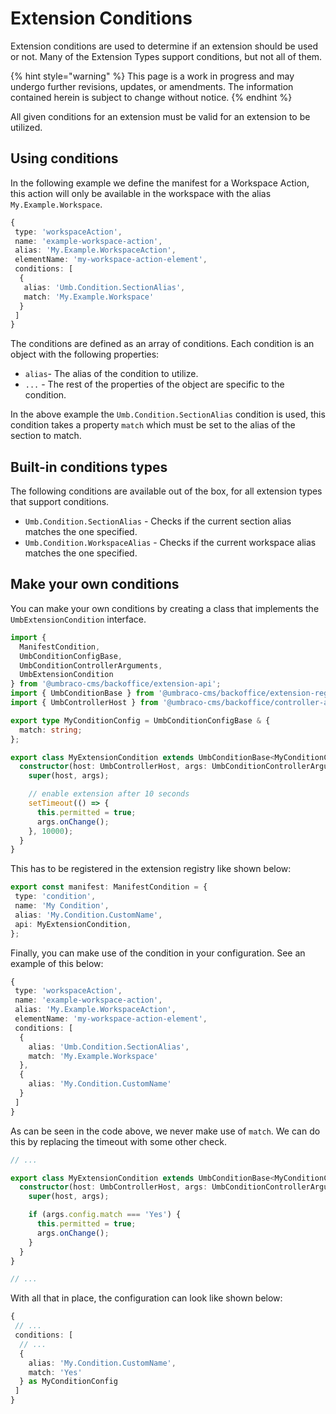 # Extension Conditions

Extension conditions are used to determine if an extension should be used or not. Many of the Extension Types support conditions, but not all of them.

{% hint style="warning" %}
This page is a work in progress and may undergo further revisions, updates, or amendments. The information contained herein is subject to change without notice.
{% endhint %}

All given conditions for an extension must be valid for an extension to be utilized.

## Using conditions <a href="#using-conditions" id="using-conditions"></a>

In the following example we define the manifest for a Workspace Action, this action will only be available in the workspace with the alias `My.Example.Workspace`.

```typescript
{
 type: 'workspaceAction',
 name: 'example-workspace-action',
 alias: 'My.Example.WorkspaceAction',
 elementName: 'my-workspace-action-element',
 conditions: [
  {
   alias: 'Umb.Condition.SectionAlias',
   match: 'My.Example.Workspace'
  }
 ]
}
```

The conditions are defined as an array of conditions. Each condition is an object with the following properties:

* `alias`- The alias of the condition to utilize.
* `...` - The rest of the properties of the object are specific to the condition.

In the above example the `Umb.Condition.SectionAlias` condition is used, this condition takes a property `match` which must be set to the alias of the section to match.

## Built-in conditions types <a href="#core-conditions-types" id="core-conditions-types"></a>

The following conditions are available out of the box, for all extension types that support conditions.

* `Umb.Condition.SectionAlias` - Checks if the current section alias matches the one specified.
* `Umb.Condition.WorkspaceAlias` - Checks if the current workspace alias matches the one specified.

## Make your own conditions <a href="#make-your-own-conditions" id="make-your-own-conditions"></a>

You can make your own conditions by creating a class that implements the `UmbExtensionCondition` interface.

```typescript
import {
  ManifestCondition,
  UmbConditionConfigBase,
  UmbConditionControllerArguments,
  UmbExtensionCondition
} from '@umbraco-cms/backoffice/extension-api';
import { UmbConditionBase } from '@umbraco-cms/backoffice/extension-registry';
import { UmbControllerHost } from '@umbraco-cms/backoffice/controller-api';

export type MyConditionConfig = UmbConditionConfigBase & {
  match: string;
};

export class MyExtensionCondition extends UmbConditionBase<MyConditionConfig> implements UmbExtensionCondition {
  constructor(host: UmbControllerHost, args: UmbConditionControllerArguments<MyConditionConfig>) {
    super(host, args);

    // enable extension after 10 seconds
    setTimeout(() => {
      this.permitted = true;
      args.onChange();
    }, 10000);
  }
}
```

This has to be registered in the extension registry like shown below:

```typescript
export const manifest: ManifestCondition = {
 type: 'condition',
 name: 'My Condition',
 alias: 'My.Condition.CustomName',
 api: MyExtensionCondition,
};
```

Finally, you can make use of the condition in your configuration. See an example of this below:

```typescript
{
 type: 'workspaceAction',
 name: 'example-workspace-action',
 alias: 'My.Example.WorkspaceAction',
 elementName: 'my-workspace-action-element',
 conditions: [
  {
    alias: 'Umb.Condition.SectionAlias',
    match: 'My.Example.Workspace'
  },
  {
    alias: 'My.Condition.CustomName'
  }
 ]
}
```

As can be seen in the code above, we never make use of `match`. We can do this by replacing the timeout with some other check.

```typescript
// ...

export class MyExtensionCondition extends UmbConditionBase<MyConditionConfig> implements UmbExtensionCondition {
  constructor(host: UmbControllerHost, args: UmbConditionControllerArguments<MyConditionConfig>) {
    super(host, args);

    if (args.config.match === 'Yes') {
      this.permitted = true;
      args.onChange();
    }
  }
}

// ...
```

With all that in place, the configuration can look like shown below:

```typescript
{
 // ...
 conditions: [
  // ...
  {
    alias: 'My.Condition.CustomName',
    match: 'Yes'
  } as MyConditionConfig
 ]
}
```
